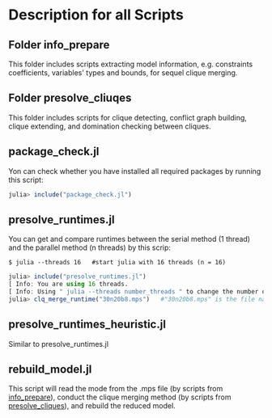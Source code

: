 # Description for all Scripts

## Folder info_prepare

This folder includes scripts extracting model information, e.g. constraints coefficients, variables' types and bounds, for sequel clique merging.

## Folder presolve_cliuqes

This folder includes scripts for clique detecting, conflict graph building, clique extending, and domination checking between cliques.

## package_check.jl

Yon can check whether you have installed all required packages by running this script:
```julia
julia> include("package_check.jl")
```

## presolve_runtimes.jl

You can get and compare runtimes between the serial method (1 thread) and the parallel method (n threads) by this scrip:
```
$ julia --threads 16   #start julia with 16 threads (n = 16)
```
```julia
julia> include("presolve_runtimes.jl")
[ Info: You are using 16 threads.
[ Info: Using " julia --threads number_threads " to change the number of threads.
julia> clq_merge_runtime("30n20b8.mps")   #"30n20b8.mps" is the file name of the model.
```

## presolve_runtimes_heuristic.jl

Similar to presolve_runtimes.jl

## rebuild_model.jl

This script will read the mode from the .mps file (by scripts from [info_prepare](/src/info_prepare)), conduct the clique merging method (by scripts from [presolve_cliques](/src/presolve_cliques)), and rebuild the reduced model.
